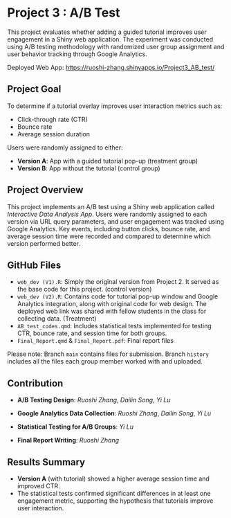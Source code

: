 # Project 3 : A/B Test

This project evaluates whether adding a guided tutorial improves user engagement in a Shiny web application. The experiment was conducted using A/B testing methodology with randomized user group assignment and user behavior tracking through Google Analytics.

Deployed Web App: https://ruoshi-zhang.shinyapps.io/Project3_AB_test/

## Project Goal

To determine if a tutorial overlay improves user interaction metrics such as:
- Click-through rate (CTR)
- Bounce rate
- Average session duration

Users were randomly assigned to either:
- **Version A**: App with a guided tutorial pop-up (treatment group)
- **Version B**: App without the tutorial (control group)

## Project Overview

This project implements an A/B test using a Shiny web application called *Interactive Data Analysis App*. Users were randomly assigned to each version via URL query parameters, and user engagement was tracked using Google Analytics. Key events, including button clicks, bounce rate, and average session time were recorded and compared to determine which version performed better.

## GitHub Files

- `web_dev (V1).R`: Simply the original version from Project 2. It served as the base code for this project. (control version)
- `web_dev (V2).R`: Contains code for tutorial pop-up window and Google Analytics integration, along with original code for web design. The deployed web link was shared with fellow students in the class  for collecting data. (Treatment)
- `AB_test_codes.qmd`: Includes statistical tests implemented for testing CTR, bounce rate, and session time for both groups.
- `Final_Report.qmd` & `Final_Report.pdf`: Final report files

Please note: Branch `main` contains files for submission. Branch `history` includes all the files each group member worked with and uploaded.

## Contribution

- **A/B Testing Design**:  *Ruoshi Zhang*, *Dailin Song*, *Yi Lu*

- **Google Analytics Data Collection**:  *Ruoshi Zhang*, *Dailin Song*, *Yi Lu*  

- **Statistical Testing for A/B Groups**:  *Yi Lu*  

- **Final Report Writing**:  *Ruoshi Zhang*

## Results Summary

- **Version A** (with tutorial) showed a higher average session time and improved CTR.
- The statistical tests confirmed significant differences in at least one engagement metric, supporting the hypothesis that tutorials improve user interaction.

